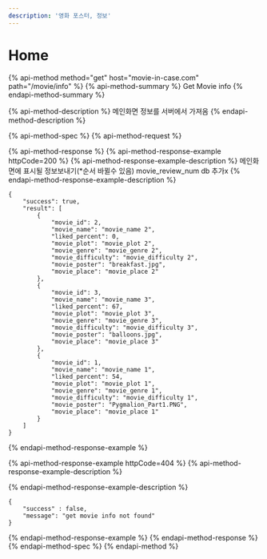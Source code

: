```yaml
---
description: '영화 포스터, 정보'
---
```


# Home

{% api-method method="get" host="movie-in-case.com" path="/movie/info" %}
{% api-method-summary %}
Get Movie info
{% endapi-method-summary %}

{% api-method-description %}
 메인화면 정보를 서버에서 가져옴
{% endapi-method-description %}

{% api-method-spec %}
{% api-method-request %}

{% api-method-response %}
{% api-method-response-example httpCode=200 %}
{% api-method-response-example-description %}
메인화면에 표시될 정보보내기\(\*순서 바뀔수 있음\) movie\_review\_num db 추가x
{% endapi-method-response-example-description %}

```
{
    "success": true,
    "result": [
        {
            "movie_id": 2,
            "movie_name": "movie_name 2",
            "liked_percent": 0,
            "movie_plot": "movie_plot 2",
            "movie_genre": "movie_genre 2",
            "movie_difficulty": "movie_difficulty 2",
            "movie_poster": "breakfast.jpg",
            "movie_place": "movie_place 2"
        },
        {
            "movie_id": 3,
            "movie_name": "movie_name 3",
            "liked_percent": 67,
            "movie_plot": "movie_plot 3",
            "movie_genre": "movie_genre 3",
            "movie_difficulty": "movie_difficulty 3",
            "movie_poster": "balloons.jpg",
            "movie_place": "movie_place 3"
        },
        {
            "movie_id": 1,
            "movie_name": "movie_name 1",
            "liked_percent": 54,
            "movie_plot": "movie_plot 1",
            "movie_genre": "movie_genre 1",
            "movie_difficulty": "movie_difficulty 1",
            "movie_poster": "Pygmalion_Part1.PNG",
            "movie_place": "movie_place 1"
        }
    ]
}
```
{% endapi-method-response-example %}

{% api-method-response-example httpCode=404 %}
{% api-method-response-example-description %}

{% endapi-method-response-example-description %}

```
{   
    "success" : false, 
    "message": "get movie info not found"
}
```
{% endapi-method-response-example %}
{% endapi-method-response %}
{% endapi-method-spec %}
{% endapi-method %}



